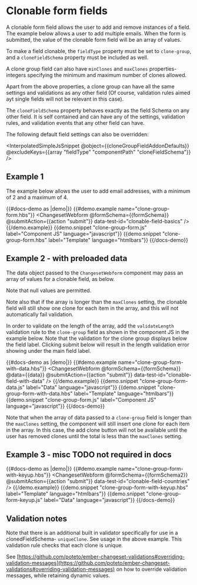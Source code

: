 # Clonable form fields

A clonable form field allows the user to add and remove instances of a field. The example below allows a user to add multiple emails. When the form is submitted, the value of the clonable form field will be an array of values.

To make a field clonable, the `fieldType` property must be set to `clone-group`, and a `cloneFieldSchema` property must be included as well.

A clone group field can also have `minClones` and `maxClones` properties- integers specifying the minimum and maximum number of clones allowed.

Apart from the above properties, a clone group can have all the same settings and validations as any other field (Of course, validation rules aimed ayt single fields will not be relevant in this case).

The `cloneFieldSchema` property behaves exactly as the field Schema on any other field. It is self contained and can have any of the settings, validation rules, and validation events that any other field can have.

The following default field settings can also be overridden:

<InterpolatedSimpleJsSnippet @object={{cloneGroupFieldAddonDefaults}} @excludeKeys={{array "fieldType" "componentPath" "cloneFieldSchema"}} />

## Example 1

The example below allows the user to add email addresses, with a minimum of 2 and a maximum of 4.

{{#docs-demo as |demo|}}
  {{#demo.example name="clone-group-form.hbs"}}
    <ChangesetWebform 
      @formSchema={{formSchema}} 
      @submitAction={{action "submit"}} 
      data-test-id="clonable-field-basics"
    />
  {{/demo.example}}
  {{demo.snippet "clone-group-form.js" label="Component JS" language="javascript"}}
  {{demo.snippet "clone-group-form.hbs" label="Template" language="htmlbars"}}
{{/docs-demo}}
## Example 2 - with preloaded data

The data object passed to the `ChangesetWebform` component may pass an array of values for a clonable field, as below.

Note that null values are permitted. 

Note also that if the array is longer than the `maxClones` setting, the clonable field will still show one clone for each item in the array, and this will not automatically fail validation. 

In order to validate on the length of the array, add the `validateLength` validation rule to the `clone-group` field as shown in the component JS in the example below. Note that the validation for the clone group displays below the field label. Clicking submit below will result in the length validation error showing under the main field label.

{{#docs-demo as |demo|}}
  {{#demo.example name="clone-group-form-with-data.hbs"}}
    <ChangesetWebform 
      @formSchema={{formSchema}} 
      @data={{data}}
      @submitAction={{action "submit"}} 
      data-test-id="clonable-field-with-data"
    />
  {{/demo.example}}
  {{demo.snippet "clone-group-form-data.js" label="Data" language="javascript"}}
  {{demo.snippet "clone-group-form-with-data.hbs" label="Template" language="htmlbars"}}
  {{demo.snippet "clone-group-form.js" label="Component JS" language="javascript"}}
{{/docs-demo}}

Note that when the array of data passed to a `clone-group` field is longer than the `maxClones` setting, the component will still insert one clone for each item in the array. In this case, the add clone button will not be available until the user has removed clones until the total is less than the `maxClones` setting.


## Example 3 - misc TODO not required in docs 

{{#docs-demo as |demo|}}
  {{#demo.example name="clone-group-form-with-keyup.hbs"}}
    <ChangesetWebform 
      @formSchema={{formSchema2}} 
      @submitAction={{action "submit"}} 
      data-test-id="clonable-field-countries"
    />
  {{/demo.example}}
  {{demo.snippet "clone-group-form-with-keyup.hbs" label="Template" language="htmlbars"}}
  {{demo.snippet "clone-group-form-keyup.js" label="Data" language="javascript"}}
{{/docs-demo}}


## Validation notes

Note that there is an additional built in validator specifically for use in a clonedFieldSchema- `uniqueClone`. See usage in the above example. This validation rule checks that each clone is unique.

<!-- TODO move to more appropriate docs. -->
See [https://github.com/poteto/ember-changeset-validations#overriding-validation-messages](https://github.com/poteto/ember-changeset-validations#overriding-validation-messages) on how to override validation messages, while retaining dynamic values.